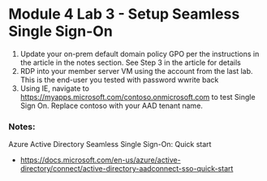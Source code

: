 # Module 4 Lab 3 - Setup Seamless Single Sign-On

1. Update your on-prem default domain policy GPO per the instructions in the article in the notes section. See Step 3 in the article for details
2. RDP into your member server VM using the account from the last lab. This is the end-user you tested with password wwrite back
3. Using IE, navigate to https://myapps.microsoft.com/contoso.onmicrosoft.com to test Single Sign On. Replace contoso with your AAD tenant name.


### Notes:

Azure Active Directory Seamless Single Sign-On: Quick start
* https://docs.microsoft.com/en-us/azure/active-directory/connect/active-directory-aadconnect-sso-quick-start

